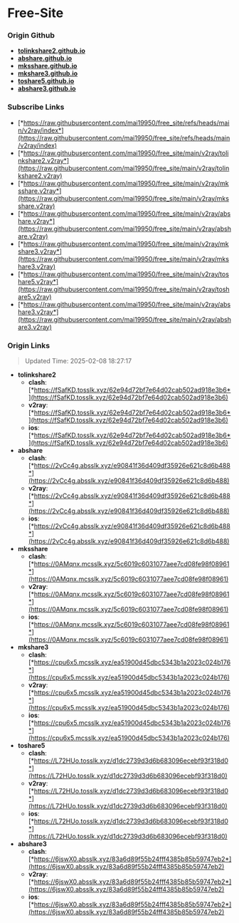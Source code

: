 # Free-Site

### Origin Github

- [**tolinkshare2.github.io**](https://github.com/tolinkshare2/tolinkshare2.github.io)
- [**abshare.github.io**](https://github.com/abshare/abshare.github.io)
- [**mksshare.github.io**](https://github.com/mksshare/mksshare.github.io)
- [**mkshare3.github.io**](https://github.com/mkshare3/mkshare3.github.io)
- [**toshare5.github.io**](https://github.com/toshare5/toshare5.github.io)
- [**abshare3.github.io**](https://github.com/abshare3/abshare3.github.io)

### Subscribe Links

- [*https://raw.githubusercontent.com/mai19950/free_site/refs/heads/main/v2ray/index*](https://raw.githubusercontent.com/mai19950/free_site/refs/heads/main/v2ray/index)
- [*https://raw.githubusercontent.com/mai19950/free_site/main/v2ray/tolinkshare2.v2ray*](https://raw.githubusercontent.com/mai19950/free_site/main/v2ray/tolinkshare2.v2ray)
- [*https://raw.githubusercontent.com/mai19950/free_site/main/v2ray/mksshare.v2ray*](https://raw.githubusercontent.com/mai19950/free_site/main/v2ray/mksshare.v2ray)
- [*https://raw.githubusercontent.com/mai19950/free_site/main/v2ray/abshare.v2ray*](https://raw.githubusercontent.com/mai19950/free_site/main/v2ray/abshare.v2ray)
- [*https://raw.githubusercontent.com/mai19950/free_site/main/v2ray/mkshare3.v2ray*](https://raw.githubusercontent.com/mai19950/free_site/main/v2ray/mkshare3.v2ray)
- [*https://raw.githubusercontent.com/mai19950/free_site/main/v2ray/toshare5.v2ray*](https://raw.githubusercontent.com/mai19950/free_site/main/v2ray/toshare5.v2ray)
- [*https://raw.githubusercontent.com/mai19950/free_site/main/v2ray/abshare3.v2ray*](https://raw.githubusercontent.com/mai19950/free_site/main/v2ray/abshare3.v2ray)

### Origin Links

> Updated Time: 2025-02-08 18:27:17

- **tolinkshare2**
  - **clash**: [*https://fSafKD.tosslk.xyz/62e94d72bf7e64d02cab502ad918e3b6*](https://fSafKD.tosslk.xyz/62e94d72bf7e64d02cab502ad918e3b6)
  - **v2ray**: [*https://fSafKD.tosslk.xyz/62e94d72bf7e64d02cab502ad918e3b6*](https://fSafKD.tosslk.xyz/62e94d72bf7e64d02cab502ad918e3b6)
  - **ios**: [*https://fSafKD.tosslk.xyz/62e94d72bf7e64d02cab502ad918e3b6*](https://fSafKD.tosslk.xyz/62e94d72bf7e64d02cab502ad918e3b6)
- **abshare**
  - **clash**: [*https://2vCc4g.absslk.xyz/e90841f36d409df35926e621c8d6b488*](https://2vCc4g.absslk.xyz/e90841f36d409df35926e621c8d6b488)
  - **v2ray**: [*https://2vCc4g.absslk.xyz/e90841f36d409df35926e621c8d6b488*](https://2vCc4g.absslk.xyz/e90841f36d409df35926e621c8d6b488)
  - **ios**: [*https://2vCc4g.absslk.xyz/e90841f36d409df35926e621c8d6b488*](https://2vCc4g.absslk.xyz/e90841f36d409df35926e621c8d6b488)
- **mksshare**
  - **clash**: [*https://0AMqnx.mcsslk.xyz/5c6019c6031077aee7cd08fe98f08961*](https://0AMqnx.mcsslk.xyz/5c6019c6031077aee7cd08fe98f08961)
  - **v2ray**: [*https://0AMqnx.mcsslk.xyz/5c6019c6031077aee7cd08fe98f08961*](https://0AMqnx.mcsslk.xyz/5c6019c6031077aee7cd08fe98f08961)
  - **ios**: [*https://0AMqnx.mcsslk.xyz/5c6019c6031077aee7cd08fe98f08961*](https://0AMqnx.mcsslk.xyz/5c6019c6031077aee7cd08fe98f08961)
- **mkshare3**
  - **clash**: [*https://cpu6x5.mcsslk.xyz/ea51900d45dbc5343b1a2023c024b176*](https://cpu6x5.mcsslk.xyz/ea51900d45dbc5343b1a2023c024b176)
  - **v2ray**: [*https://cpu6x5.mcsslk.xyz/ea51900d45dbc5343b1a2023c024b176*](https://cpu6x5.mcsslk.xyz/ea51900d45dbc5343b1a2023c024b176)
  - **ios**: [*https://cpu6x5.mcsslk.xyz/ea51900d45dbc5343b1a2023c024b176*](https://cpu6x5.mcsslk.xyz/ea51900d45dbc5343b1a2023c024b176)
- **toshare5**
  - **clash**: [*https://L72HUo.tosslk.xyz/d1dc2739d3d6b683096ecebf93f318d0*](https://L72HUo.tosslk.xyz/d1dc2739d3d6b683096ecebf93f318d0)
  - **v2ray**: [*https://L72HUo.tosslk.xyz/d1dc2739d3d6b683096ecebf93f318d0*](https://L72HUo.tosslk.xyz/d1dc2739d3d6b683096ecebf93f318d0)
  - **ios**: [*https://L72HUo.tosslk.xyz/d1dc2739d3d6b683096ecebf93f318d0*](https://L72HUo.tosslk.xyz/d1dc2739d3d6b683096ecebf93f318d0)
- **abshare3**
  - **clash**: [*https://6jswX0.absslk.xyz/83a6d89f55b24fff4385b85b59747eb2*](https://6jswX0.absslk.xyz/83a6d89f55b24fff4385b85b59747eb2)
  - **v2ray**: [*https://6jswX0.absslk.xyz/83a6d89f55b24fff4385b85b59747eb2*](https://6jswX0.absslk.xyz/83a6d89f55b24fff4385b85b59747eb2)
  - **ios**: [*https://6jswX0.absslk.xyz/83a6d89f55b24fff4385b85b59747eb2*](https://6jswX0.absslk.xyz/83a6d89f55b24fff4385b85b59747eb2)
